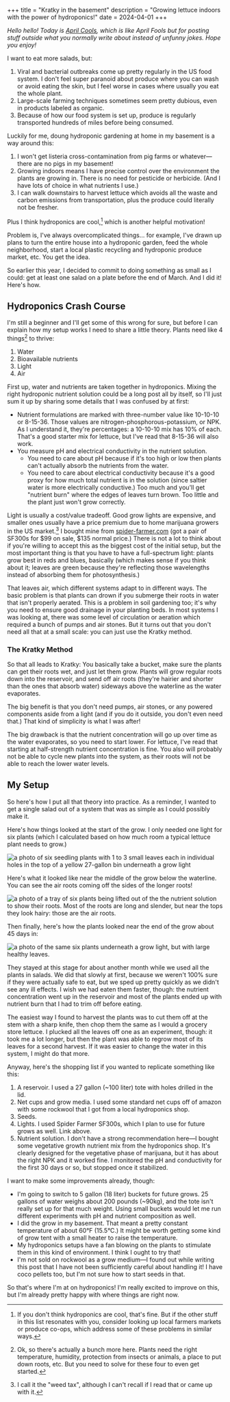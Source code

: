 +++
title = "Kratky in the basement"
description = "Growing lettuce indoors with the power of hydroponics!"
date = 2024-04-01
+++

*Hello hello! Today is [April Cools](https://www.aprilcools.club/), which is like April Fools but for posting stuff outside what you normally write about instead of unfunny jokes. Hope you enjoy!*

I want to eat more salads, but:

1. Viral and bacterial outbreaks come up pretty regularly in the US food system. I don't feel super paranoid about produce where you can wash or avoid eating the skin, but I feel worse in cases where usually you eat the whole plant.
2. Large-scale farming techniques sometimes seem pretty dubious, even in products labeled as organic.
3. Because of how our food system is set up, produce is regularly transported hundreds of miles before being consumed.

Luckily for me, doung hydroponic gardening at home in my basement is a way around this:

<!-- more -->

1. I won't get listeria cross-contamination from pig farms or whatever—there are no pigs in my basement!
2. Growing indoors means I have precise control over the environment the plants are growing in. There is no need for pesticide or herbicide. (And I have lots of choice in what nutrients I use.)
3. I can walk downstairs to harvest lettuce which avoids all the waste and carbon emissions from transportation, plus the produce could literally not be fresher.

Plus I think hydroponics are cool,[^1] which is another helpful motivation!

Problem is, I've always overcomplicated things… for example, I've drawn up plans to turn the entire house into a hydroponic garden, feed the whole neighborhood, start a local plastic recycling and hydroponic produce market, etc. You get the idea.

So earlier this year, I decided to commit to doing something as small as I could: get at least one salad on a plate before the end of March. And I did it! Here's how.
## Hydroponics Crash Course

I'm still a beginner and I'll get some of this wrong for sure, but before I can explain how my setup works I need to share a little theory. Plants need like 4 things[^2] to thrive:

1. Water
2. Bioavailable nutrients
3. Light
4. Air

First up, water and nutrients are taken together in hydroponics. Mixing the right hydroponic nutrient solution could be a long post all by itself, so I'll just sum it up by sharing some details that I was confused by at first:

- Nutrient formulations are marked with three-number value like 10-10-10 or 8-15-36. Those values are nitrogen-phosphorous-potassium, or NPK. As I understand it, they're percentages: a 10-10-10 mix has 10% of each. That's a good starter mix for lettuce, but I've read that 8-15-36 will also work.
- You measure pH and electrical conductivity in the nutrient solution.
	- You need to care about pH because if it's too high or low then plants can't actually absorb the nutrients from the water.
	- You need to care about electrical conductivity because it's a good proxy for how much total nutrient is in the solution (since saltier water is more electrically conductive.) Too much and you'll get "nutrient burn" where the edges of leaves turn brown. Too little and the plant just won't grow correctly.

Light is usually a cost/value tradeoff. Good grow lights are expensive, and smaller ones usually have a price premium due to home marijuana growers in the US market.[^3] I bought mine from [spider-farmer.com](http://spider-farmer.com/) (got a pair of SF300s for $99 on sale, $135 normal price.) There is not a lot to think about if you're willing to accept this as the biggest cost of the initial setup, but the most important thing is that you have to have a full-spectrum light: plants grow best in reds and blues, basically (which makes sense if you think about it; leaves are green because they're reflecting those wavelengths instead of absorbing them for photosynthesis.)

That leaves air, which different systems adapt to in different ways. The basic problem is that plants can drown if you submerge their roots in water that isn't properly aerated. This is a problem in soil gardening too; it's why you need to ensure good drainage in your planting beds. In most systems I was looking at, there was some level of circulation or aeration which required a bunch of pumps and air stones. But it turns out that you don't need all that at a small scale: you can just use the Kratky method.

### The Kratky Method

So that all leads to Kratky: You basically take a bucket, make sure the plants can get their roots wet, and just let them grow. Plants will grow regular roots down into the reservoir, and send off air roots (they're hairier and shorter than the ones that absorb water) sideways above the waterline as the water evaporates.

The big benefit is that you don't need pumps, air stones, or any powered components aside from a light (and if you do it outside, you don't even need that.) That kind of simplicity is what I was after!

The big drawback is that the nutrient concentration will go up over time as the water evaporates, so you need to start lower. For lettuce, I've read that starting at half-strength nutrient concentration is fine. You also will probably not be able to cycle new plants into the system, as their roots will not be able to reach the lower water levels.

## My Setup

So here's how I put all that theory into practice. As a reminder, I wanted to get a single salad out of a system that was as simple as I could possibly make it.

Here's how things looked at the start of the grow. I only needed one light for six plants (which I calculated based on how much room a typical lettuce plant needs to grow.)

![a photo of six seedling plants with 1 to 3 small leaves each in individual holes in the top of a yellow 27-gallon bin underneath a grow light](/images/kratky-in-the-basement/kratky-27gal-20231226.jpeg)

Here's what it looked like near the middle of the grow below the waterline. You can see the air roots coming off the sides of the longer roots!

![a photo of a tray of six plants being lifted out of the the nutrient solution to show their roots. Most of the roots are long and slender, but near the tops they look hairy: those are the air roots.](/images/kratky-in-the-basement/kratky-27gal-20220122-roots.jpeg)

Then finally, here's how the plants looked near the end of the grow about 45 days in:

![a photo of the same six plants underneath a grow light, but with large healthy leaves.](/images/kratky-in-the-basement/kratky-27gal-20240219.jpeg)

They stayed at this stage for about another month while we used all the plants in salads. We did that slowly at first, because we weren't 100% sure if they were actually safe to eat, but we sped up pretty quickly as we didn't see any ill effects. I wish we had eaten them faster, though: the nutrient concentration went up in the reservoir and most of the plants ended up with nutrient burn that I had to trim off before eating.

The easiest way I found to harvest the plants was to cut them off at the stem with a sharp knife, then chop them the same as I would a grocery store lettuce. I plucked all the leaves off one as an experiment, though: it took me a lot longer, but then the plant was able to regrow most of its leaves for a second harvest. If it was easier to change the water in this system, I might do that more.

Anyway, here's the shopping list if you wanted to replicate something like this:

1. A reservoir. I used a 27 gallon (~100 liter) tote with holes drilled in the lid.
2. Net cups and grow media. I used some standard net cups off of amazon with some rockwool that I got from a local hydroponics shop.
3. Seeds.
4. Lights. I used Spider Farmer SF300s, which I plan to use for future grows as well. Link above.
5. Nutrient solution. I don't have a strong recommendation here—I bought some vegetative growth nutrient mix from the hydroponics shop. It's clearly designed for the vegetative phase of marijuana, but it has about the right NPK and it worked fine. I monitored the pH and conductivity for the first 30 days or so, but stopped once it stabilized.

I want to make some improvements already, though:

- I'm going to switch to 5 gallon (18 liter) buckets for future grows. 25 gallons of water weighs about 200 pounds (~90kg), and the tote isn't really set up for that much weight. Using small buckets would let me run different experiments with pH and nutrient composition as well.
- I did the grow in my basement. That meant a pretty constant temperature of about 60°F (15.5°C.) It might be worth getting some kind of grow tent with a small heater to raise the temperature.
- My hydroponics setups have a fan blowing on the plants to stimulate them in this kind of environment. I think I ought to try that!
- I'm not sold on rockwool as a grow medium—I found out while writing this post that I have not been sufficiently careful about handling it! I have coco pellets too, but I'm not sure how to start seeds in that.

So that's where I'm at on hydroponics! I'm really excited to improve on this, but I'm already pretty happy with where things are right now.

[^1]: If you don't think hydroponics are cool, that's fine. But if the other stuff in this list resonates with you, consider looking up local farmers markets or produce co-ops, which address some of these problems in similar ways.

[^2]: Ok, so there's actually a bunch more here. Plants need the right temperature, humidity, protection from insects or animals, a place to put down roots, etc. But you need to solve for these four to even get started.

[^3]: I call it the "weed tax", although I can't recall if I read that or came up with it.

